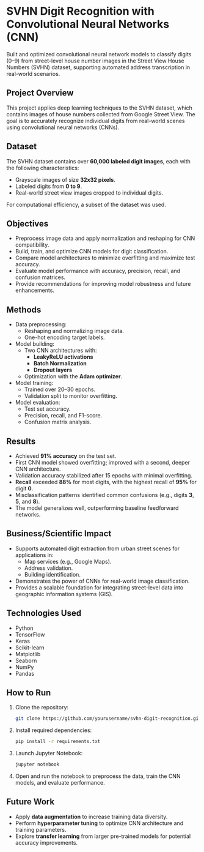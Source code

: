 # SVHN Digit Recognition with Convolutional Neural Networks (CNN)

Built and optimized convolutional neural network models to classify digits (0–9) from street-level house number images in the Street View House Numbers (SVHN) dataset, supporting automated address transcription in real-world scenarios.

## Project Overview

This project applies deep learning techniques to the SVHN dataset, which contains images of house numbers collected from Google Street View. The goal is to accurately recognize individual digits from real-world scenes using convolutional neural networks (CNNs).

## Dataset

The SVHN dataset contains over **60,000 labeled digit images**, each with the following characteristics:
- Grayscale images of size **32x32 pixels**.
- Labeled digits from **0 to 9**.
- Real-world street view images cropped to individual digits.

For computational efficiency, a subset of the dataset was used.

## Objectives

- Preprocess image data and apply normalization and reshaping for CNN compatibility.
- Build, train, and optimize CNN models for digit classification.
- Compare model architectures to minimize overfitting and maximize test accuracy.
- Evaluate model performance with accuracy, precision, recall, and confusion matrices.
- Provide recommendations for improving model robustness and future enhancements.

## Methods

- Data preprocessing:
  - Reshaping and normalizing image data.
  - One-hot encoding target labels.
- Model building:
  - Two CNN architectures with:
    - **LeakyReLU activations**
    - **Batch Normalization**
    - **Dropout layers**
  - Optimization with the **Adam optimizer**.
- Model training:
  - Trained over 20–30 epochs.
  - Validation split to monitor overfitting.
- Model evaluation:
  - Test set accuracy.
  - Precision, recall, and F1-score.
  - Confusion matrix analysis.

## Results

- Achieved **91% accuracy** on the test set.
- First CNN model showed overfitting; improved with a second, deeper CNN architecture.
- Validation accuracy stabilized after 15 epochs with minimal overfitting.
- **Recall** exceeded **88%** for most digits, with the highest recall of **95%** for digit **0**.
- Misclassification patterns identified common confusions (e.g., digits **3**, **5**, and **8**).
- The model generalizes well, outperforming baseline feedforward networks.

## Business/Scientific Impact

- Supports automated digit extraction from urban street scenes for applications in:
  - Map services (e.g., Google Maps).
  - Address validation.
  - Building identification.
- Demonstrates the power of CNNs for real-world image classification.
- Provides a scalable foundation for integrating street-level data into geographic information systems (GIS).

## Technologies Used

- Python
- TensorFlow
- Keras
- Scikit-learn
- Matplotlib
- Seaborn
- NumPy
- Pandas

## How to Run

1. Clone the repository:
    ```bash
    git clone https://github.com/yourusername/svhn-digit-recognition.git
    ```

2. Install required dependencies:
    ```bash
    pip install -r requirements.txt
    ```

3. Launch Jupyter Notebook:
    ```bash
    jupyter notebook
    ```

4. Open and run the notebook to preprocess the data, train the CNN models, and evaluate performance.

## Future Work

- Apply **data augmentation** to increase training data diversity.
- Perform **hyperparameter tuning** to optimize CNN architecture and training parameters.
- Explore **transfer learning** from larger pre-trained models for potential accuracy improvements.
